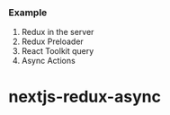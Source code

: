 ### Example

1. Redux in the server
2. Redux Preloader
3. React Toolkit query
4. Async Actions
# nextjs-redux-async
